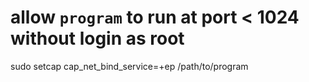 # allow `program` to run at port < 1024 without login as root
sudo setcap cap_net_bind_service=+ep /path/to/program

